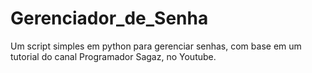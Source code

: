 # Gerenciador_de_Senha
 Um script simples em python para gerenciar senhas, com base em um tutorial do canal Programador Sagaz, no Youtube.
